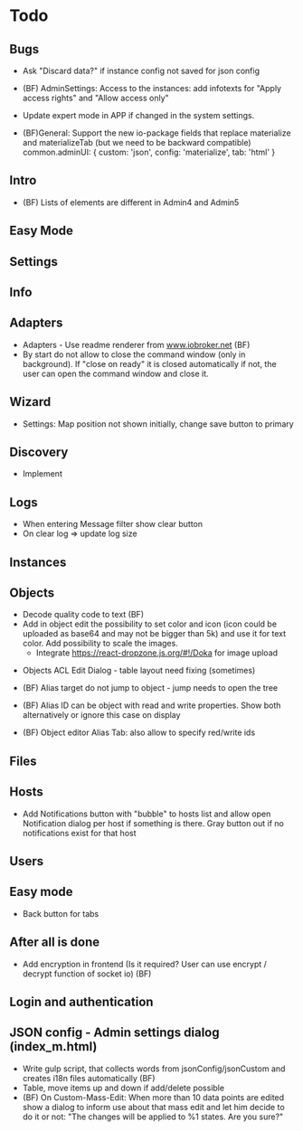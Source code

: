 # Todo


## Bugs
- Ask "Discard data?" if instance config not saved for json config
- (BF) AdminSettings: Access to the instances: add infotexts for "Apply access rights" and "Allow access only"
- Update expert mode in APP if changed in the system settings.

- (BF)General: Support the new io-package fields that replace materialize and materializeTab (but we need to be backward compatible)
  common.adminUI: {
  custom: 'json',
  config: 'materialize',
  tab: 'html'
  }

## Intro
- (BF) Lists of elements are different in Admin4 and Admin5

## Easy Mode

## Settings
  
## Info

## Adapters
- Adapters - Use readme renderer from www.iobroker.net (BF)
- By start do not allow to close the command window (only in background). If "close on ready" it is closed automatically if not, the user can open the command window and close it.  

## Wizard
- Settings: Map position not shown initially, change save button to primary

## Discovery
- Implement

## Logs
* When entering Message filter show clear button
* On clear log => update log size

## Instances

## Objects
- Decode quality code to text (BF)
- Add in object edit the possibility to set color and icon (icon could be uploaded as base64 and may not be bigger than 5k) and use it for text color. Add possibility to scale the images.
  - Integrate https://react-dropzone.js.org/#!/Doka for image upload

* Objects ACL Edit Dialog - table layout need fixing (sometimes)

* (BF) Alias target do not jump to object - jump needs to open the tree
* (BF) Alias ID can be object with read and write properties. Show both alternatively or ignore this case on display
* (BF) Object editor Alias Tab: also allow to specify red/write ids

## Files

## Hosts
* Add Notifications button with "bubble" to hosts list and allow open Notification dialog per host if something is there. Gray button out if no notifications exist for that host
## Users

## Easy mode
- Back button for tabs

## After all is done
- Add encryption in frontend (Is it required? User can use encrypt / decrypt function of socket io) (BF)

## Login and authentication

## JSON config - Admin settings dialog (index_m.html)
- Write gulp script, that collects words from jsonConfig/jsonCustom and creates i18n files automatically (BF)
- Table, move items up and down if add/delete possible 
- (BF) On Custom-Mass-Edit: When more than 10 data points are edited show a dialog to inform use about that mass edit and let him decide to do it or not: "The changes will be applied to %1 states. Are you sure?"